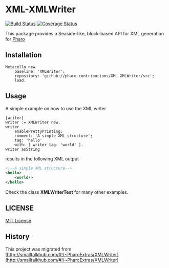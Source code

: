 # XML-XMLWriter

[![Build Status](https://travis-ci.org/pharo-contributions/XML-XMLWriter.svg?branch=master)](https://travis-ci.org/pharo-contributions/XML-XMLWriter) [![Coverage Status](https://coveralls.io/repos/github/pharo-contributions/XML-XMLWriter/badge.svg?branch=master)](https://coveralls.io/github/pharo-contributions/XML-XMLWriter?branch=master)

This package provides a Seaside-like, block-based API for XML generation for [Pharo](http://www.pharo.org)

## Installation

```smalltalk
Metacello new
	baseline: 'XMLWriter';
	repository: 'github://pharo-contributions/XML-XMLWriter/src';
	load.
```
## Usage

A simple example on how to use the XML writer

```Smalltalk
|writer|
writer := XMLWriter new.
writer 
	enablePrettyPrinting;
	comment: 'A simple XML structure';
	tag: 'hello'
	with: [ writer tag: 'world' ].
writer asString
```

results in the following XML output
```XML
<!--A simple XML structure-->
<hello>
    <world/>
</hello>
```

Check the class **XMLWriterTest** for many other examples.

## LICENSE
[MIT License](LICENSE)

## History
This project was migrated from [http://smalltalkhub.com/#!/~PharoExtras/XMLWriter](http://smalltalkhub.com/#!/~PharoExtras/XMLWriter)
